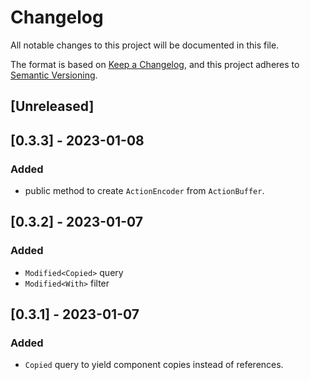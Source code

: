 # Changelog
All notable changes to this project will be documented in this file.

The format is based on [Keep a Changelog](https://keepachangelog.com/en/1.0.0/),
and this project adheres to [Semantic Versioning](https://semver.org/spec/v2.0.0.html).

## [Unreleased]

## [0.3.3] - 2023-01-08

### Added

- public method to create `ActionEncoder` from `ActionBuffer`.

## [0.3.2] - 2023-01-07

### Added

- `Modified<Copied>` query
- `Modified<With>` filter

## [0.3.1] - 2023-01-07

### Added

- `Copied` query to yield component copies instead of references.